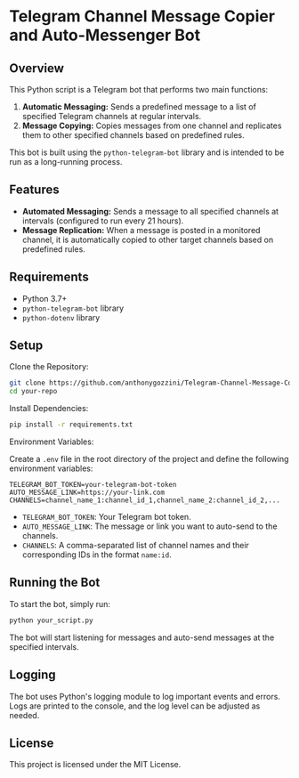 
# Telegram Channel Message Copier and Auto-Messenger Bot

## Overview

This Python script is a Telegram bot that performs two main functions:

1. **Automatic Messaging:** Sends a predefined message to a list of specified Telegram channels at regular intervals.
2. **Message Copying:** Copies messages from one channel and replicates them to other specified channels based on predefined rules.

This bot is built using the `python-telegram-bot` library and is intended to be run as a long-running process.

## Features

- **Automated Messaging:** Sends a message to all specified channels at intervals (configured to run every 21 hours).
- **Message Replication:** When a message is posted in a monitored channel, it is automatically copied to other target channels based on predefined rules.

## Requirements

- Python 3.7+
- `python-telegram-bot` library
- `python-dotenv` library

## Setup

Clone the Repository:

```sh
git clone https://github.com/anthonygozzini/Telegram-Channel-Message-Copier-Bot.git
cd your-repo
```

Install Dependencies:

```sh
pip install -r requirements.txt
```

Environment Variables:

Create a `.env` file in the root directory of the project and define the following environment variables:

```env
TELEGRAM_BOT_TOKEN=your-telegram-bot-token
AUTO_MESSAGE_LINK=https://your-link.com
CHANNELS=channel_name_1:channel_id_1,channel_name_2:channel_id_2,...
```

- `TELEGRAM_BOT_TOKEN`: Your Telegram bot token.
- `AUTO_MESSAGE_LINK`: The message or link you want to auto-send to the channels.
- `CHANNELS`: A comma-separated list of channel names and their corresponding IDs in the format `name:id`.

## Running the Bot

To start the bot, simply run:

```sh
python your_script.py
```

The bot will start listening for messages and auto-send messages at the specified intervals.

## Logging

The bot uses Python's logging module to log important events and errors. Logs are printed to the console, and the log level can be adjusted as needed.

## License

This project is licensed under the MIT License.
